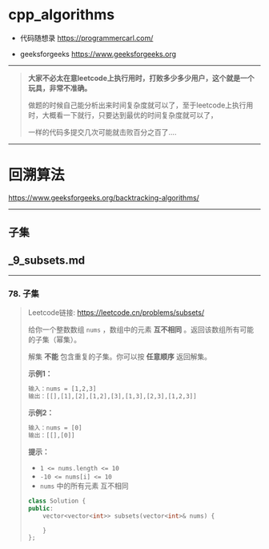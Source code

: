 # cpp_algorithms

* 代码随想录 https://programmercarl.com/

* geeksforgeeks https://www.geeksforgeeks.org

--------------------------------------------------------------------------------
> **大家不必太在意leetcode上执行用时，打败多少多少用户，这个就是一个玩具，非常不准确。**
> 
> 做题的时候自己能分析出来时间复杂度就可以了，至于leetcode上执行用时，大概看一下就行，只要达到最优的时间复杂度就可以了，
> 
> 一样的代码多提交几次可能就击败百分之百了....
--------------------------------------------------------------------------------

# 回溯算法

https://www.geeksforgeeks.org/backtracking-algorithms/

--------------------------------------------------------------------------------

## 子集

## _9_subsets.md

--------------------------------------------------------------------------------

### 78. 子集

> 
> Leetcode链接: https://leetcode.cn/problems/subsets/
>
> 给你一个整数数组 `nums` ，数组中的元素 **互不相同** 。返回该数组所有可能的子集（幂集）。
>
> 解集 **不能** 包含重复的子集。你可以按 **任意顺序** 返回解集。
>
> 
> 
> **示例1：**
> 
> ```html
> 输入：nums = [1,2,3]
> 输出：[[],[1],[2],[1,2],[3],[1,3],[2,3],[1,2,3]]
> ```
> 
> **示例2：**
> 
> ```html
> 输入：nums = [0]
> 输出：[[],[0]]
> ```
> 
> 
> **提示：**
> * `1 <= nums.length <= 10`
> * `-10 <= nums[i] <= 10`
> * `nums` 中的所有元素 互不相同
> 
> ```c++
> class Solution {
> public:
>     vector<vector<int>> subsets(vector<int>& nums) {
> 
>     }
> };
> ```
> 
> 
> 










